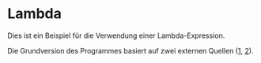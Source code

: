 # Lambda
Dies ist ein Beispiel für die Verwendung einer Lambda-Expression.

Die Grundversion des Programmes basiert auf zwei externen Quellen ([1](https://doc.rust-lang.org/reference.html#lambda-expressions), [2](http://rustbyexample.com/fn/closures.html)).
